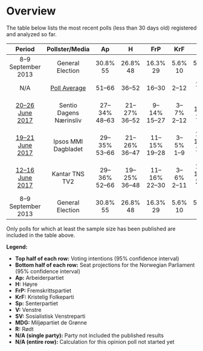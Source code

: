 # Overview

The table below lists the most recent polls (less than 30 days old) registered and analyzed so far.

| Period     | Pollster/Media   | Ap | H | FrP | KrF | Sp | V | SV | MDG | R |
|:----------:|:----------------:|:--:|:--:|:--:|:--:|:--:|:--:|:--:|:--:|:--:|
| 8–9 September 2013 | General Election | 30.8% <br> 55 | 26.8% <br> 48 | 16.3% <br> 29 | 5.6% <br> 10 | 5.5% <br> 10 | 5.2% <br> 9 | 4.1% <br> 7 | 2.8% <br> 1 | 1.1% <br> 0 |
| N/A | [Poll Average](average.html) | 51–66 | 36–52 | 16–30 | 2–12 | 17–30 | 0–9 | 1–11 | 0–9 | 1–8 |
| [20–26 June 2017](2017-06-26-Sentio.html) | Sentio <br> Dagens Nærinsliv | 27–34% <br> 48–63 | 21–27% <br> 36–52 | 9–14% <br> 15–27 | 3–7% <br> 2–12 | 9–14% <br> 15–27 | 2–5% <br> 1–10 | 3–6% <br> 1–11 | 3–6% <br> 1–10 | 2–5% <br> 1–9 |
| [19–21 June 2017](2017-06-21-IpsosMMI.html) | Ipsos MMI <br> Dagbladet | 29–35% <br> 53–66 | 21–26% <br> 36–47 | 11–15% <br> 19–28 | 3–5% <br> 1–9 | 10–14% <br> 18–27 | 3–5% <br> 1–10 | 4–6% <br> 2–12 | 2–4% <br> 1–8 | 2–5% <br> 1–8 |
| [12–16 June 2017](2017-06-16-KantarTNS.html) | Kantar TNS <br> TV2 | 29–36% <br> 52–66 | 19–25% <br> 36–48 | 11–16% <br> 22–30 | 3–6% <br> 2–11 | 12–17% <br> 23–32 | 2–4% <br> 0–7 | 2–5% <br> 1–9 | 1–3% <br> 0–2 | 2–4% <br> 1–3 |
| 8–9 September 2013 | General Election | 30.8% <br> 55 | 26.8% <br> 48 | 16.3% <br> 29 | 5.6% <br> 10 | 5.5% <br> 10 | 5.2% <br> 9 | 4.1% <br> 7 | 2.8% <br> 1 | 1.1% <br> 0 |

Only polls for which at least the sample size has been published are included in the table above.

**Legend:**
+ **Top half of each row:** Voting intentions (95% confidence interval)
+ **Bottom half of each row:** Seat projections for the Norwegian Parliament (95% confidence interval)
+ **Ap:** Arbeiderpartiet
+ **H:** Høyre
+ **FrP:** Fremskrittspartiet
+ **KrF:** Kristelig Folkeparti
+ **Sp:** Senterpartiet
+ **V:** Venstre
+ **SV:** Sosialistisk Venstreparti
+ **MDG:** Miljøpartiet de Grønne
+ **R:** Rødt
+ **N/A (single party):** Party not included the published results
+ **N/A (entire row):** Calculation for this opinion poll not started yet

